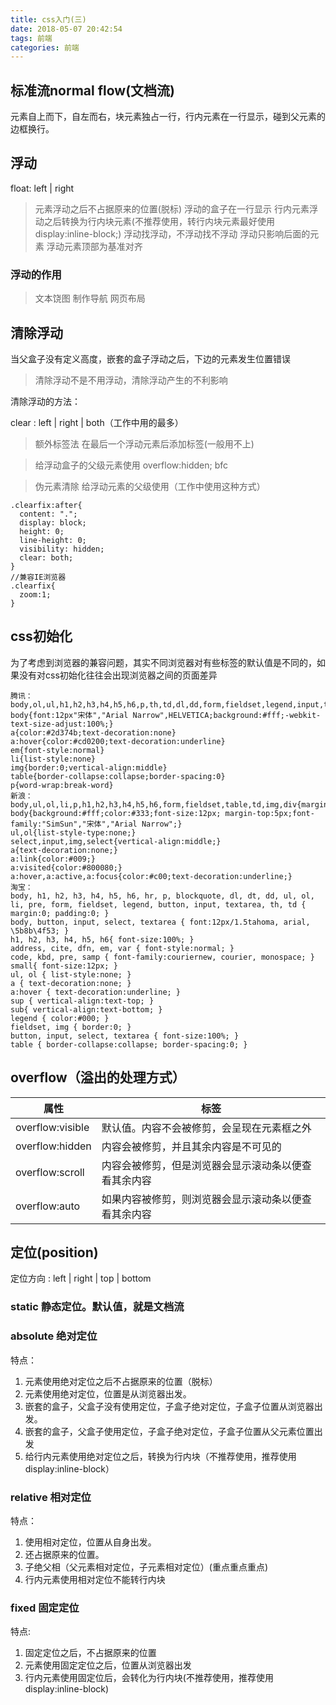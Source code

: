```yaml
---
title: css入门(三)
date: 2018-05-07 20:42:54
tags: 前端
categories: 前端
---
```

## 标准流normal flow(文档流)
 元素自上而下，自左而右，块元素独占一行，行内元素在一行显示，碰到父元素的边框换行。

## 浮动
float: left | right
> 元素浮动之后不占据原来的位置(脱标)
> 浮动的盒子在一行显示
> 行内元素浮动之后转换为行内块元素(不推荐使用，转行内块元素最好使用display:inline-block;)
> 浮动找浮动，不浮动找不浮动
> 浮动只影响后面的元素
> 浮动元素顶部为基准对齐

### 浮动的作用
> 文本饶图
> 制作导航
> 网页布局

## 清除浮动
当父盒子没有定义高度，嵌套的盒子浮动之后，下边的元素发生位置错误

> 清除浮动不是不用浮动，清除浮动产生的不利影响

清除浮动的方法：

clear : left | right | both（工作中用的最多）

> 额外标签法
在最后一个浮动元素后添加标签(一般用不上)

> 给浮动盒子的父级元素使用 overflow:hidden; bfc

> 伪元素清除 给浮动元素的父级使用（工作中使用这种方式）
```
.clearfix:after{
  content: ".";
  display: block;
  height: 0;
  line-height: 0;
  visibility: hidden;
  clear: both;
}
//兼容IE浏览器
.clearfix{
  zoom:1;
}
```

## css初始化
为了考虑到浏览器的兼容问题，其实不同浏览器对有些标签的默认值是不同的，如果没有对css初始化往往会出现浏览器之间的页面差异
```
腾讯：
body,ol,ul,h1,h2,h3,h4,h5,h6,p,th,td,dl,dd,form,fieldset,legend,input,textarea,select{margin:0;padding:0}
body{font:12px"宋体","Arial Narrow",HELVETICA;background:#fff;-webkit-text-size-adjust:100%;}
a{color:#2d374b;text-decoration:none}
a:hover{color:#cd0200;text-decoration:underline}
em{font-style:normal}
li{list-style:none}
img{border:0;vertical-align:middle}
table{border-collapse:collapse;border-spacing:0}
p{word-wrap:break-word}
新浪：
body,ul,ol,li,p,h1,h2,h3,h4,h5,h6,form,fieldset,table,td,img,div{margin:0;padding:0;border:0;}
body{background:#fff;color:#333;font-size:12px; margin-top:5px;font-family:"SimSun","宋体","Arial Narrow";}
ul,ol{list-style-type:none;}
select,input,img,select{vertical-align:middle;}
a{text-decoration:none;}
a:link{color:#009;}
a:visited{color:#800080;}
a:hover,a:active,a:focus{color:#c00;text-decoration:underline;}
淘宝：
body, h1, h2, h3, h4, h5, h6, hr, p, blockquote, dl, dt, dd, ul, ol, li, pre, form, fieldset, legend, button, input, textarea, th, td { margin:0; padding:0; }
body, button, input, select, textarea { font:12px/1.5tahoma, arial, \5b8b\4f53; }
h1, h2, h3, h4, h5, h6{ font-size:100%; }
address, cite, dfn, em, var { font-style:normal; }
code, kbd, pre, samp { font-family:couriernew, courier, monospace; }
small{ font-size:12px; }
ul, ol { list-style:none; }
a { text-decoration:none; }
a:hover { text-decoration:underline; }
sup { vertical-align:text-top; }
sub{ vertical-align:text-bottom; }
legend { color:#000; }
fieldset, img { border:0; }
button, input, select, textarea { font-size:100%; }
table { border-collapse:collapse; border-spacing:0; }
```
## overflow（溢出的处理方式）
| 属性             | 标签                                                 |
| ---------------- | ---------------------------------------------------- |
| overflow:visible | 默认值。内容不会被修剪，会呈现在元素框之外           |
| overflow:hidden  | 内容会被修剪，并且其余内容是不可见的                 |
| overflow:scroll  | 内容会被修剪，但是浏览器会显示滚动条以便查看其余内容 |
| overflow:auto    | 如果内容被修剪，则浏览器会显示滚动条以便查看其余内容 |

## 定位(position)
定位方向 : left | right | top | bottom
### static 静态定位。默认值，就是文档流

### absolute 绝对定位
特点：
1. 元素使用绝对定位之后不占据原来的位置（脱标）
2. 元素使用绝对定位，位置是从浏览器出发。
3. 嵌套的盒子，父盒子没有使用定位，子盒子绝对定位，子盒子位置从浏览器出发。
4. 嵌套的盒子，父盒子使用定位，子盒子绝对定位，子盒子位置从父元素位置出发
5. 给行内元素使用绝对定位之后，转换为行内块（不推荐使用，推荐使用display:inline-block）

### relative 相对定位
特点：
1. 使用相对定位，位置从自身出发。
2. 还占据原来的位置。
3. 子绝父相（父元素相对定位，子元素相对定位）(重点重点重点)
4. 行内元素使用相对定位不能转行内块

### fixed 固定定位
特点:
1. 固定定位之后，不占据原来的位置
2. 元素使用固定定位之后，位置从浏览器出发
3. 行内元素使用固定位后，会转化为行内块(不推荐使用，推荐使用display:inline-block)
